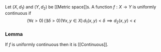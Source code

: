 Let $(X,d_{1})$ and $(Y,d_{2})$ be [[Metric space]]s.
A function $f:X\to Y$ is uniformly continuous if
$$
(\forall \epsilon>0)\, (\exists \delta>0) (\forall x,y\in X)\, d_{1}(x,y)<\delta \implies d_{2}(x,y)<\epsilon
$$
### Lemma
If $f$ is uniformly continuous then it is [[Continuous]].
